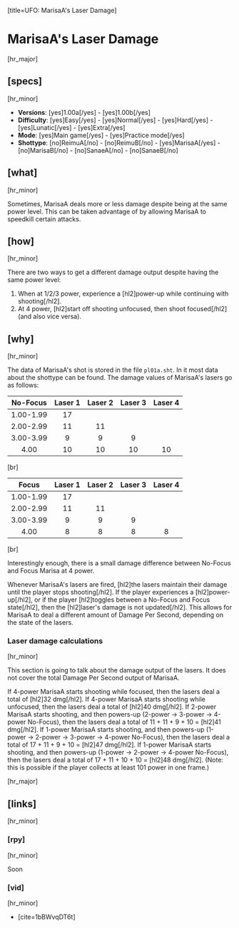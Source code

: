 [title=UFO: MarisaA's Laser Damage]
# MarisaA's Laser Damage

[hr_major] 
## [specs]
[hr_minor]  

* **Versions**: [yes]1.00a[/yes] - [yes]1.00b[/yes] 
* **Difficulty**: [yes]Easy[/yes] - [yes]Normal[/yes] - [yes]Hard[/yes] - [yes]Lunatic[/yes] - [yes]Extra[/yes]
* **Mode**: [yes]Main game[/yes] - [yes]Practice mode[/yes]
* **Shottype**: [no]ReimuA[/no] - [no]ReimuB[/no] - [yes]MarisaA[/yes] - [no]MarisaB[/no] - [no]SanaeA[/no] - [no]SanaeB[/no]

## [what]
[hr_minor]

Sometimes, MarisaA deals more or less damage despite being at the same power level. This can be taken advantage of by allowing MarisaA to speedkill certain attacks.

## [how]
[hr_minor]

There are two ways to get a different damage output despite having the same power level:
1. When at 1/2/3 power, experience a [hl2]power-up while continuing with shooting[/hl2].
2. At 4 power, [hl2]start off shooting unfocused, then shoot focused[/hl2] (and also vice versa).

## [why]
[hr_minor]

The data of MarisaA's shot is stored in the file ``pl01a.sht``. In it most data about the shottype can be found. The damage values of MarisaA's lasers go as follows:

|  No-Focus | Laser 1 | Laser 2 | Laser 3 | Laser 4 |
|:---------:|:-------:|:-------:|:-------:|:-------:|
| 1.00-1.99 |    17   |         |         |         |
| 2.00-2.99 |    11   |    11   |         |         |
| 3.00-3.99 |    9    |    9    |    9    |         |
|    4.00   |    10   |    10   |    10   |    10   |
[br]


|   Focus   | Laser 1 | Laser 2 | Laser 3 | Laser 4 |
|:---------:|:-------:|:-------:|:-------:|:-------:|
| 1.00-1.99 |    17   |         |         |         |
| 2.00-2.99 |    11   |    11   |         |         |
| 3.00-3.99 |    9    |    9    |    9    |         |
|    4.00   |    8    |    8    |    8    |    8    |
[br]

Interestingly enough, there is a small damage difference between No-Focus and Focus Marisa at 4 power.

Whenever MarisaA's lasers are fired, [hl2]the lasers maintain their damage until the player stops shooting[/hl2]. If the player experiences a [hl2]power-up[/hl2], or if the player [hl2]toggles between a No-Focus and Focus state[/hl2], then the [hl2]laser's damage is not updated[/hl2]. This allows for MarisaA to deal a different amount of Damage Per Second, depending on the state of the lasers.

### Laser damage calculations
[hr_minor]

This section is going to talk about the damage output of the lasers. It does not cover the total Damage Per Second output of MarisaA.

If 4-power MarisaA starts shooting while focused, then the lasers deal a total of [hl2]32 dmg[/hl2].
If 4-power MarisaA starts shooting while unfocused, then the lasers deal a total of [hl2]40 dmg[/hl2].
If 2-power MarisaA starts shooting, and then powers-up (2-power → 3-power → 4-power No-Focus), then the lasers deal a total of 11 + 11 + 9 + 10 = [hl2]41 dmg[/hl2].
If 1-power MarisaA starts shooting, and then powers-up (1-power → 2-power → 3-power → 4-power No-Focus), then the lasers deal a total of 17 + 11 + 9 + 10 = [hl2]47 dmg[/hl2].
If 1-power MarisaA starts shooting, and then powers-up (1-power → 2-power → 4-power No-Focus), then the lasers deal a total of 17 + 11 + 10 + 10 = [hl2]48 dmg[/hl2]. (Note: this is possible if the player collects at least 101 power in one frame.)


[hr_major]
## [links]
[hr_minor]
### [rpy]
[hr_minor]

Soon

### [vid]
[hr_minor]

+ [cite=1bBWvqDT6t]
